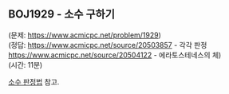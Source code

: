 ## BOJ1929 - 소수 구하기  
(문제: https://www.acmicpc.net/problem/1929)  
(정답: https://www.acmicpc.net/source/20503857 - 각각 판정  
https://www.acmicpc.net/source/20504122 - 에라토스테네스의 체)  
(시간: 11분)  

[소수 판정법](/src/BOJ1978.md#소수-판정법) 참고.